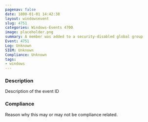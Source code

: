 ```yaml
---
pagenav: false
date: 1800-01-01 14:42:38
layout: windowsevent
slug: 4751
categories: Windows-Events 4700
image: placeholder.png
summary: A member was added to a security-disabled global group
Event: 4751
Log: Unknown
SIEM: Unknown
Compliance: Unknown
tags:
- windows
---
```


### Description

Description of the event ID

### Compliance

Reason why this may or may not be compliance related.
